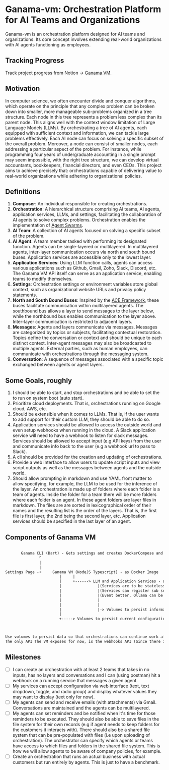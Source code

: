 # Ganama-vm: Orchestration Platform for AI Teams and Organizations

Ganama-vm is an orchestration platform designed for AI teams and organizations. Its core concept involves extending real-world organizations with AI agents functioning as employees.

## Tracking Progress

Track project progress from Notion -> [Ganama VM](https://www.notion.so/Ganame-VM-fa29d2df82864938abf61c941e543819?pvs=4).

## Motivation

In computer science, we often encounter divide and conquer algorithms, which operate on the principle that any complex problem can be broken down into smaller, more manageable sub-problems organized in a tree structure. Each node in this tree represents a problem less complex than its parent node. This aligns well with the context window limitation of Large Language Models (LLMs). By orchestrating a tree of AI agents, each equipped with sufficient context and information, we can tackle large problems effectively. Each AI node can focus on solving a specific subset of the overall problem. Moreover, a node can consist of smaller nodes, each addressing a particular aspect of the problem. For instance, while programming four years of undergraduate accounting in a single prompt may seem impossible, with the right tree structure, we can develop virtual accountants, bookkeepers, financial directors, and even CEOs. This project aims to achieve precisely that: orchestrations capable of delivering value to real-world organizations while adhering to organizational policies.

## Definitions

1. **Composer**: An individual responsible for creating orchestrations.
2. **Orchestration**: A hierarchical structure comprising AI teams, AI agents, application services, LLMs, and settings, facilitating the collaboration of AI agents to solve complex problems. Orchestration enables the implementation of [Agent Swarms](https://github.com/daveshap/OpenAI_Agent_Swarm).
3. **AI Team**: A collection of AI agents focused on solving a specific subset of the problem.
4. **AI Agent**: A team member tasked with performing its designated function. Agents can be single-layered or multilayered. In multilayered agents, inter-layer communication occurs via north and south bound buses. Application services are accessible only to the lowest layer.
5. **Application Services**: Using LLM function calls, agents can access various applications such as Github, Gmail, Zoho, Slack, Discord, etc. The Ganama VM API itself can serve as an application service, enabling teams to modify themselves.
6. **Settings**: Orchestration settings or environment variables store global context, such as organizational website URLs and privacy policy statements.
7. **North and South Bound Buses**: Inspired by the [ACE Framework](https://github.com/daveshap/ACE_Framework), these buses facilitate communication within multilayered agents. The southbound bus allows a layer to send messages to the layer below, while the northbound bus enables communication to the layer above. Inter-layer communication is restricted to adjacent layers.
8. **Messages**: Agents and layers communicate via messages. Messages are categorized by topics or subjects, facilitating contextual restoration. Topics define the conversation or context and should be unique to each distinct context. Inter-agent messages may also be broadcasted to multiple agents. External parties, such as human employees, can communicate with orchestrations through the messaging system.
9. **Conversation**: A sequence of messages associated with a specific topic exchanged between agents or agent layers.

## Some Goals, roughly

1. I should be able to start, and stop orchestrations and be able to set the to run on system boot (auto start).
2. Prioritize cloud deployments. That is, orchestrations running on Google cloud, AWS, etc.
3. Should be extensible when it comes to LLMs. That is, if the user wants to add support for their custom LLM, they should be able to do so.
4. Application services should be allowed to access the outside world and even setup webhooks when running in the cloud. A Slack application service will need to have a webhook to listen for slack messages. Services should be allowed to accept input (e.g API keys) from the user and communicate info back to the user (e.g a webhook url to pass to Slack).
5. A cli should be provided for the creation and updating of orchestrations.
6. Provide a web interface to allow users to update script inputs and view script outputs as well as the messages between agents and the outside world.
7.  Should allow prompting in markdown and use YAML front matter to allow specifying, for example, the LLM to be used for the inference of the layer. An orchestration is made up of folders where each folder is a team of agents. Inside the folder for a team there will be more folders where each folder is an agent. In these agent folders are layer files in markdown. The files are are sorted in lexicographical order of their names and the resulting list is the order of the layers. That is, the first file is first layer, the 2nd being the second layer, etc. Application services should be specified in the last layer of an agent.


## Components of Ganama VM

```txt

       Ganama CLI (Dart) - Gets settings and creates DockerCompose and Docker File.
               ^
               | 
               |     
Settings Page -+     Ganama VM (NodeJS Typescript) - as Docker Image
                        |     |
                        |     +------> LLM and Application Services - as Docker Images
                        |                |(Services are to be stateless. LLM services belong to the orchestration, and app services belong to an agent.)
                        |                |(Services can register sub services. E.g Ollama is a service with Ollama/mistral being sub service) 
                        |                |(Event better, Ollama can be called the application and mistral is an LLm service exposed by this app)
                        |                |
                        |                |
                        |                |-> Volumes to persist information(e.g mailboxes, etc)
                        |
                        +-----> Volumes to persist current configuration, app settings conversations, and logs.



Use volumes to persist data so that orchestrations can continue work after a restart.
The only API The VM exposes for now, is the webhooks API (Since there is no Auth flow yet). 
```

## Milestones

- [ ] I can create an orchestration with at least 2 teams that takes in no inputs, has no layers and conversations and I can (using postman) hit a webhook on a running service that messages a given agent.
- [ ] My services can accept configuration via web interface (text, text dropdown, toggle, and radio group) and display whatever values they may want to display (text only for now).
- [ ] My agents can send and receive emails (with attachments) via Gmail. Conversations are maintained and the agents can be multilayered.
- [ ] My agents can set reminders and be notified when it's time for those reminders to be executed. They should also be able to save files in the file system for their own records (e.g if agent needs to keep folders for the customers it interacts with). There should also be a shared file system that can be pre-populated with files (i.e upon uploading of orchestration). The orchestrator can specify which agents or teams have access to which files and folders in the shared file system. This is how we will allow agents to be aware of company policies, for example.
- [ ] Create an orchestration that runs an actual business with actual customers but run entirely by agents. This is just to have a benchmark.
